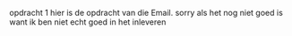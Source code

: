 
opdracht 1
hier is de opdracht van die Email.
sorry als het nog niet goed is want ik ben niet echt goed in het inleveren 
